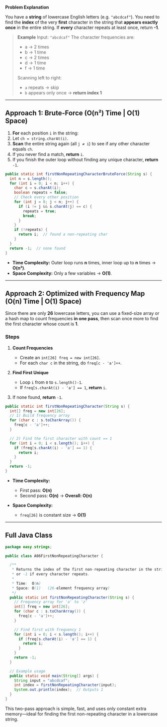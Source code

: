 **Problem Explanation**

You have a **string** of lowercase English letters (e.g. `"abcdcaf"`). You need to find the **index** of the very **first** character in the string that **appears exactly once** in the entire string. If **every** character repeats at least once, return **-1**.

> **Example**
> Input: `"abcdcaf"`
> The character frequencies are:
>
> * a → 2 times
> * b → 1 time
> * c → 2 times
> * d → 1 time
> * f → 1 time
>
> Scanning left to right:
>
> * `a` repeats → skip
> * `b` appears only once → **return index 1**

---

## Approach 1: Brute-Force (O(n²) Time | O(1) Space)

1. **For** each position `i` in the string:
2. Let `ch = string.charAt(i)`.
3. **Scan** the entire string again (all `j ≠ i`) to see if any other character equals `ch`.
4. If you never find a match, **return** `i`.
5. If you finish the outer loop without finding any unique character, **return** `-1`.

```java
public static int firstNonRepeatingCharacterBruteForce(String s) {
  int n = s.length();
  for (int i = 0; i < n; i++) {
    char c = s.charAt(i);
    boolean repeats = false;
    // Check every other position
    for (int j = 0; j < n; j++) {
      if (i != j && s.charAt(j) == c) {
        repeats = true;
        break;
      }
    }
    if (!repeats) {
      return i;  // found a non-repeating char
    }
  }
  return -1;  // none found
}
```

* **Time Complexity:**
  Outer loop runs **n** times, inner loop up to **n** times → **O(n²)**.
* **Space Complexity:**
  Only a few variables → **O(1)**.

---

## Approach 2: Optimized with Frequency Map (O(n) Time | O(1) Space)

Since there are only **26** lowercase letters, you can use a fixed-size array or a hash map to count frequencies **in one pass**, then scan once more to find the first character whose count is **1**.

### Steps

1. **Count Frequencies**

   * Create an `int[26] freq = new int[26]`.
   * For each `char c` in the string, do `freq[c - 'a']++`.

2. **Find First Unique**

   * Loop `i` from `0` to `s.length()-1`.
   * If `freq[s.charAt(i) - 'a'] == 1`, **return** `i`.

3. If none found, **return** `-1`.

```java
public static int firstNonRepeatingCharacter(String s) {
  int[] freq = new int[26];
  // 1) Build frequency array
  for (char c : s.toCharArray()) {
    freq[c - 'a']++;
  }

  // 2) Find the first character with count == 1
  for (int i = 0; i < s.length(); i++) {
    if (freq[s.charAt(i) - 'a'] == 1) {
      return i;
    }
  }
  return -1;
}
```

* **Time Complexity:**

  * First pass: **O(n)**
  * Second pass: **O(n)**
    → **Overall: O(n)**

* **Space Complexity:**

  * `freq[26]` is constant size → **O(1)**

---

## Full Java Class

```java
package easy.strings;

public class A06FirstNonRepeatingCharacter {

  /**
   * Returns the index of the first non-repeating character in the string,
   * or -1 if every character repeats.
   *
   * Time:  O(n)
   * Space: O(1)   (26-element frequency array)
   */
  public static int firstNonRepeatingCharacter(String s) {
    // Frequency array for 'a' to 'z'
    int[] freq = new int[26];
    for (char c : s.toCharArray()) {
      freq[c - 'a']++;
    }

    // Find first with frequency 1
    for (int i = 0; i < s.length(); i++) {
      if (freq[s.charAt(i) - 'a'] == 1) {
        return i;
      }
    }
    return -1;
  }

  // Example usage
  public static void main(String[] args) {
    String input = "abcdcaf";
    int index = firstNonRepeatingCharacter(input);
    System.out.println(index);  // Outputs 1
  }
}
```

This two-pass approach is simple, fast, and uses only constant extra memory—ideal for finding the first non-repeating character in a lowercase string.
